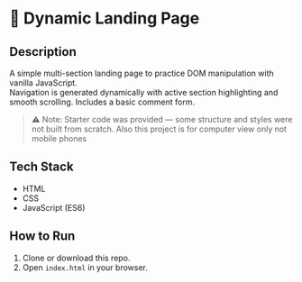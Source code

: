 # 📝 Dynamic Landing Page

## Description

A simple multi-section landing page to practice DOM manipulation with vanilla JavaScript.  
Navigation is generated dynamically with active section highlighting and smooth scrolling. Includes a basic comment form.

> ⚠️ Note: Starter code was provided — some structure and styles were not built from scratch.
Also this project is for computer view only not mobile phones
## Tech Stack

- HTML
- CSS
- JavaScript (ES6)

## How to Run

1. Clone or download this repo.
2. Open `index.html` in your browser.
